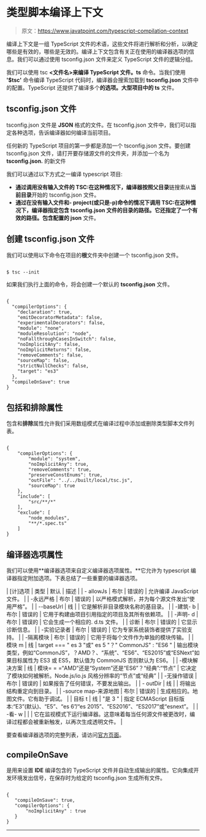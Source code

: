 # 类型脚本编译上下文

> 原文：<https://www.javatpoint.com/typescript-compilation-context>

编译上下文是一组 TypeScript 文件的术语，这些文件将进行解析和分析，以确定哪些是有效的，哪些是无效的。编译上下文包含有关正在使用的编译器选项的信息。我们可以通过使用 tsconfig.json 文件来定义 TypeScript 文件的逻辑分组。

我们可以使用 tsc **<文件名>来编译 TypeScript 文件。ts** 命令。当我们使用 **'$tsc'** 命令编译 TypeScript 代码时，编译器会搜索加载到 **tsconfig.json** 文件中的配置。TypeScript 还提供了编译多个**的选项。大型项目中的 ts** 文件。

## tsconfig.json 文件

tsconfig.json 文件是 **JSON** 格式的文件。在 tsconfig.json 文件中，我们可以指定各种选项，告诉编译器如何编译当前项目。

任何新的 TypeScript 项目的第一步都是添加一个 tsconfig.json 文件。要创建 tsconfig.json 文件，请打开要存储源文件的文件夹，并添加一个名为 **tsconfig.json.** 的新文件

我们可以通过以下方式之一编译 typescript 项目:

*   **通过调用没有输入文件的 TSC:**在这种情况下，编译器按照**父目录**链搜索从**当前目录**开始的 tsconfig.json 文件。
*   **通过在没有输入文件和- project(或只是-p)命令的情况下调用 TSC:**在这种情况下，编译器指定包含 tsconfig.json 文件的目录的路径。它还指定了一个有效的**路径。包含配置的 json** 文件。

## 创建 tsconfig.json 文件

我们可以使用以下命令在项目的**根**文件夹中创建一个 tsconfig.json 文件。

```

$ tsc --init                 

```

如果我们执行上面的命令，将会创建一个默认的 **tsconfig.json** 文件。

```

{  
  "compilerOptions": {  
    "declaration": true,  
    "emitDecoratorMetadata": false,  
    "experimentalDecorators": false,  
    "module": "none",  
    "moduleResolution": "node",  
    "noFallthroughCasesInSwitch": false,  
    "noImplicitAny": false,  
    "noImplicitReturns": false,  
    "removeComments": false,  
    "sourceMap": false,  
    "strictNullChecks": false,  
    "target": "es3"  
  },  
  "compileOnSave": true  
}

```

## 包括和排除属性

包含和**排除**属性允许我们采用数组模式在编译过程中添加或删除类型脚本文件列表。

```

{
    "compilerOptions": {
        "module": "system",
        "noImplicitAny": true,
        "removeComments": true,
        "preserveConstEnums": true,
        "outFile": "../../built/local/tsc.js",
        "sourceMap": true
    },
    "include": [
        "src/**/*"
    ],
    "exclude": [
        "node_modules",
        "**/*.spec.ts"
    ]
}

```

## 编译器选项属性

我们可以使用**编译器选项来自定义编译器选项属性。**它允许为 typescript 编译器指定附加选项。下表总结了一些重要的编译器选项。

| [计]选项 | 类型 | 默认 | 描述 |
| - allowJs | 布尔 | 错误的 | 允许编译 JavaScript 文件。 |
| -永远严格 | 布尔 | 错误的 | 以严格模式解析，并为每个源文件发出“使用严格”。 |
| --baseUrl | 线 |  | 它是解析非目录模块名称的基目录。 |
| -建筑- b | 布尔 | 错误的 | 它用于构建由项目引用指定的项目及其所有依赖项。 |
| -声明- d | 布尔 | 错误的 | 它会生成一个相应的. d.ts 文件。 |
| 诊断 | 布尔 | 错误的 | 它显示诊断信息。 |
| -实验记录者 | 布尔 | 错误的 | 它为专家系统装饰者提供了实验支持。 |
| -隔离模块 | 布尔 | 错误的 | 它用于将每个文件作为单独的模块传输。 |
| 模块 m | 线 | target === " es 3 "或" es 5 "？" CommonJS" : "ES6 " | 输出模块类型，例如“CommonJS”，？AMD？、“系统”、“ES6”、“ES2015”或“ESNext”如果目标属性为 ES3 或 ES5，默认值为 CommonJS 否则默认为 ES6。 |
| -模块解决方案 | 线 | 模块= = =“AMD”还是“System”还是“ES6”？“经典”:“节点” | 它决定了模块如何被解析。Node.js/io.js 风格分辨率的“节点”或“经典” |
| -无操作错误 | 布尔 | 错误的 | 如果报告了任何错误，不要发出输出。 |
| - outDir | 线 |  | 将输出结构重定向到目录。 |
| -source map-来源地图 | 布尔 | 错误的 | 生成相应的。地图文件。它有助于调试。 |
| 目标 t | 线 | "是 3 " | 指定 ECMAScript 目标版本:“E3”(默认)、“E5”、“es 6”/“es 2015”、“ES2016”、“ES2017”或“esnext”。 |
| -看- w |  |  | 它在监视模式下运行编译器。这意味着每当任何源文件被更改时，编译过程都会被重新触发，以再次生成透明文件。 |

要查看编译器选项的完整列表，请访问[官方页面](https://www.typescriptlang.org/docs/handbook/compiler-options.html)。

## compileOnSave

是用来设置 **IDE** 编译包含的 TypeScript 文件并自动生成输出的属性。它向集成开发环境发出信号，在保存时为给定的 tsconfig.json 生成所有文件。

```

{
   "compileOnSave": true,
   "compilerOptions": {
       "noImplicitAny" : true
   }
}

```

* * *